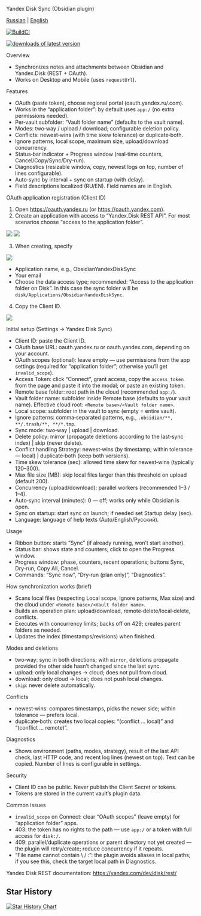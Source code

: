 Yandex Disk Sync (Obsidian plugin)

[Russian](Docs/README_ru.md) | [English](./README.md)

[![BuildCI](https://github.com/MozGangster/ObsidianYandexDiskSync/actions/workflows/release.yml/badge.svg)](https://github.com/MozGangster/ObsidianYandexDiskSync/actions/workflows/release.yml)

[![downloads of latest version](https://img.shields.io/github/downloads/MozGangster/ObsidianYandexDiskSync/latest/total?sort=semver)](https://github.com/MozGangster/ObsidianYandexDiskSync/releases)

Overview
- Synchronizes notes and attachments between Obsidian and Yandex.Disk (REST + OAuth).
- Works on Desktop and Mobile (uses `requestUrl`).

Features
- OAuth (paste token), choose regional portal (oauth.yandex.ru/.com).
- Works in the “application folder”: by default uses `app:/` (no extra permissions needed).
- Per‑vault subfolder: “Vault folder name” (defaults to the vault name).
- Modes: two‑way / upload / download; configurable deletion policy.
- Conflicts: newest‑wins (with time skew tolerance) or duplicate‑both.
- Ignore patterns, local scope, maximum size, upload/download concurrency.
- Status‑bar indicator + Progress window (real‑time counters, Cancel/Copy/Sync/Dry‑run).
- Diagnostics (resizable window, copy, newest logs on top, number of lines configurable).
- Auto‑sync by interval + sync on startup (with delay).
- Field descriptions localized (RU/EN). Field names are in English.

OAuth application registration (Client ID)
1) Open https://oauth.yandex.ru (or https://oauth.yandex.com).
2) Create an application with access to “Yandex.Disk REST API”. For most scenarios choose “access to the application folder”.

![](Docs/image_0.png)
![](Docs/image_1.png)

3) When creating, specify

![](Docs/image_2.png)

- Application name, e.g., ObsidianYandexDiskSync
- Your email
- Choose the data access type; recommended: “Access to the application folder on Disk”. In this case the sync folder will be `disk/Applications/ObsidianYandexDiskSync`.

4) Copy the Client ID.

![](Docs/image_3.png)

Initial setup (Settings → Yandex Disk Sync)
- Client ID: paste the Client ID.
- OAuth base URL: oauth.yandex.ru or oauth.yandex.com, depending on your account.
- OAuth scopes (optional): leave empty — use permissions from the app settings (required for “application folder”; otherwise you’ll get `invalid_scope`).
- Access Token: click “Connect”, grant access, copy the `access_token` from the page and paste it into the modal; or paste an existing token.
- Remote base folder: root path in the cloud (recommended `app:/`).
- Vault folder name: subfolder inside Remote base (defaults to your vault name). Effective cloud root: `<Remote base>/<Vault folder name>`.
- Local scope: subfolder in the vault to sync (empty = entire vault).
- Ignore patterns: comma‑separated patterns, e.g., `.obsidian/**, **/.trash/**, **/*.tmp`.
- Sync mode: two‑way | upload | download.
- Delete policy: mirror (propagate deletions according to the last‑sync index) | skip (never delete).
- Conflict handling Strategy: newest‑wins (by timestamp; within tolerance — local) | duplicate‑both (keep both versions).
- Time skew tolerance (sec): allowed time skew for newest‑wins (typically 120–300).
- Max file size (MB): skip local files larger than this threshold on upload (default 200).
- Concurrency (upload/download): parallel workers (recommended 1–3 / 1–4).
- Auto‑sync interval (minutes): 0 — off; works only while Obsidian is open.
- Sync on startup: start sync on launch; if needed set Startup delay (sec).
- Language: language of help texts (Auto/English/Русский).

Usage
- Ribbon button: starts “Sync” (if already running, won’t start another).
- Status bar: shows state and counters; click to open the Progress window.
- Progress window: phase, counters, recent operations; buttons Sync, Dry‑run, Copy All, Cancel.
- Commands: “Sync now”, “Dry‑run (plan only)”, “Diagnostics”.

How synchronization works (brief)
- Scans local files (respecting Local scope, Ignore patterns, Max size) and the cloud under `<Remote base>/<Vault folder name>`.
- Builds an operation plan: upload/download, remote‑delete/local‑delete, conflicts.
- Executes with concurrency limits; backs off on 429; creates parent folders as needed.
- Updates the index (timestamps/revisions) when finished.

Modes and deletions
- two‑way: sync in both directions; with `mirror`, deletions propagate provided the other side hasn’t changed since the last sync.
- upload: only local changes → cloud; does not pull from cloud.
- download: only cloud → local; does not push local changes.
- `skip`: never delete automatically.

Conflicts
- newest‑wins: compares timestamps, picks the newer side; within tolerance — prefers local.
- duplicate‑both: creates two local copies: “(conflict … local)” and “(conflict … remote)”.

Diagnostics
- Shows environment (paths, modes, strategy), result of the last API check, last HTTP code, and recent log lines (newest on top). Text can be copied. Number of lines is configurable in settings.

Security
- Client ID can be public. Never publish the Client Secret or tokens.
- Tokens are stored in the current vault’s plugin data.

Common issues
- `invalid_scope` on Connect: clear “OAuth scopes” (leave empty) for “application folder” apps.
- 403: the token has no rights to the path — use `app:/` or a token with full access for `disk:/`.
- 409: parallel/duplicate operations or parent directory not yet created — the plugin will retry/create; reduce concurrency if it repeats.
- “File name cannot contain \\ / :”: the plugin avoids aliases in local paths; if you see this, check the target local path in Diagnostics.

Yandex Disk REST documentation: https://yandex.com/dev/disk/rest/

## Star History 

[![Star History Chart](https://api.star-history.com/svg?repos=MozGangster/ObsidianYandexDiskSync&type=Date)](https://star-history.com/#MozGangster/ObsidianYandexDiskSync&Date)
